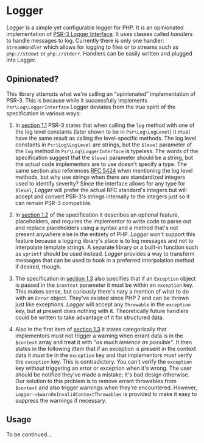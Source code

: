 [a]: https://www.php-fig.org/psr/psr-3/
[b]: https://www.php-fig.org/psr/psr-3/#12-message
[c]: https://www.php.net/manual/en/function.sprintf.php
[d]: https://www.php-fig.org/psr/psr-3/#13-context
[e]: https://www.php-fig.org/psr/psr-3/#11-basics
[f]: http://tools.ietf.org/html/rfc5424

# Logger #

_Logger_ is a simple yet configurable logger for PHP. It is an opinionated implementation of [PSR-3 Logger Interface][a]. It uses classes called _handlers_ to handle messages to log. Currently there is only one handler: `StreamHandler` which allows for logging to files or to streams such as `php://stdout` or `php://stderr`. Handlers can be easily written and plugged into Logger.

## Opinionated? ##

This library attempts what we're calling an "opinionated" implementation of PSR-3. This is because while it successfully implements `Psr\Log\LoggerInterface` Logger deviates from the true spirit of the specification in various ways:

1. In [section 1.1][e] PSR-3 states that when calling the `log` method with one of the log level constants (later shown to be in `Psr\Log\LogLevel`) it must have the same result as calling the level-specific methods. The log level constants in `Psr\Log\LogLevel` are strings, but the `$level` parameter of the `log` method in `Psr\Log\LoggerInterface` is typeless. The words of the specification suggest that the `$level` parameter should be a string, but the actual code implementors are to use doesn't specify a type. The same section also references [RFC 5424][f] when mentioning the log level methods, but why use strings when there are standardized integers used to identify severity? Since the interface allows for any type for `$level`, _Logger_ will prefer the actual RFC standard's integers but will accept and convert PSR-3's strings internally to the integers just so it can remain PSR-3 compatible.

2. In [section 1.2][b] of the specification it describes an optional feature, placeholders, and requires the implementor to write code to parse out and replace placeholders using a syntax and a method that's not present anywhere else in the entirety of PHP. _Logger_ won't support this feature because a logging library's place is to log messages and not to interpolate template strings. A separate library or a built-in function such as `sprintf` should be used instead. _Logger_ provides a way to transform messages that can be used to hook in a preferred interpolation method if desired, though.

3. The specification in [section 1.3][d] also specifies that if an `Exception` object is passed in the `$context` parameter it must be within an `exception` key. This makes sense, but curiously there's nary a mention of what to do with an `Error` object. They've existed since PHP 7 and can be thrown just like exceptions. _Logger_ will accept any `Throwable` in the `exception` key, but at present does nothing with it. Theoretically future handlers could be written to take advantage of it for structured data.

4. Also in the first item of [section 1.3][d] it states categorically that implementors must not trigger a warning when errant data is in the `$context` array and treat it with _"as much lenience as possible"_. It then states in the following ittem that if an exception is present in the context data it *must* be in the `exception` key and that implementors *must* verify the `exception` key. This is contradictory. You can't verify the `exception` key without triggering an error or exception when it's wrong. The user should be notified they've made a mistake; it's bad design otherwise. Our solution to this problem is to remove errant throwables from `$context` and also trigger warnings when they're encountered. However, `Logger->$warnOnInvalidContextThrowables` is provided to make it easy to suppress the warnings if necessary.

## Usage ##

To be continued...
